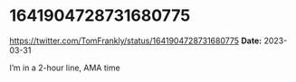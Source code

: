 # 1641904728731680775
https://twitter.com/TomFrankly/status/1641904728731680775
**Date:** 2023-03-31

I’m in a 2-hour line, AMA time
